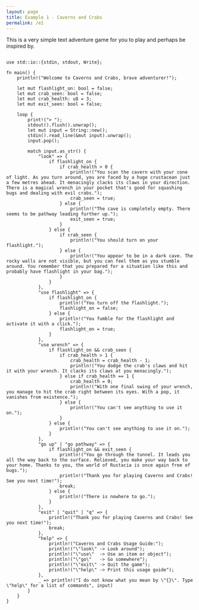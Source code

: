```yaml
---
layout: page
title: Example 1 - Caverns and Crabs
permalink: /e1
---
```


This is a very simple text adventure game for you to play and perhaps be inspired by.

<pre class="language-rust line-numbers"><code>
use std::io::{stdin, stdout, Write};

fn main() {
    println!("Welcome to Caverns and Crabs, brave adventurer!");

    let mut flashlight_on: bool = false;
    let mut crab_seen: bool = false;
    let mut crab_health: u8 = 3;
    let mut exit_seen: bool = false;

    loop {
        print!("> ");
        stdout().flush().unwrap();
        let mut input = String::new();
        stdin().read_line(&mut input).unwrap();
        input.pop();

        match input.as_str() {
            "look" => {
                if flashlight_on {
                    if crab_health > 0 {
                        println!("You scan the cavern with your cone of light. As you turn around, you are faced by a huge crustacean just a few metres ahead. It menacingly clacks its claws in your direction. There is a magical wrench in your pocket that's good for squashing bugs and dealing with evil crabs.");
                        crab_seen = true;
                    } else {
                        println!("The cave is completely empty. There seems to be pathway leading further up.");
                        exit_seen = true;
                    }
                } else {
                    if crab_seen {
                        println!("You should turn on your flashlight.");
                    } else {
                        println!("You appear to be in a dark cave. The rocky walls are not visible, but you can feel them as you stumble around. You remember that you prepared for a situation like this and probably have flashlight in your bag.");
                    }
                }
            },
            "use flashlight" => {
                if flashlight_on {
                    println!("You turn off the flashlight.");
                    flashlight_on = false;
                } else {
                    println!("You fumble for the flashlight and activate it with a click.");
                    flashlight_on = true;
                }
            },
            "use wrench" => {
                if flashlight_on && crab_seen {
                    if crab_health > 1 {
                        crab_health = crab_health - 1;
                        println!("You dodge the crab's claws and hit it with your wrench. It clacks its claws at you menacingly.");
                    } else if crab_health == 1 {
                        crab_health = 0;
                        println!("With one final swing of your wrench, you manage to hit the crab right between its eyes. With a pop, it vanishes from existence.");
                    } else {
                        println!("You can't see anything to use it on.");
                    }
                } else {
                    println!("You can't see anything to use it on.");
                }
            },
            "go up" | "go pathway" => {
                if flashlight_on && exit_seen {
                    println!("You go through the tunnel. It leads you all the way back to the surface. Relieved, you make your way back to your home. Thanks to you, the world of Rustacia is once again free of bugs.");
                    println!("Thank you for playing Caverns and Crabs! See you next time!");
                    break;
                } else {
                    println!("There is nowhere to go.");
                }
            },
            "exit" | "quit" | "q" => {
                println!("Thank you for playing Caverns and Crabs! See you next time!");
                break;
            },
            "help" => {
                println!("Caverns and Crabs Usage Guide:");
                println!("\"look\" -> Look around");
                println!("\"use\"  -> Use an item or object");
                println!("\"go\"   -> Go somewhere");
                println!("\"exit\" -> Quit the game");
                println!("\"help\" -> Print this usage guide");
            },
            _ => println!("I do not know what you mean by \"{}\". Type \"help\" for a list of commands", input)
        }
    }
}
</code></pre>
